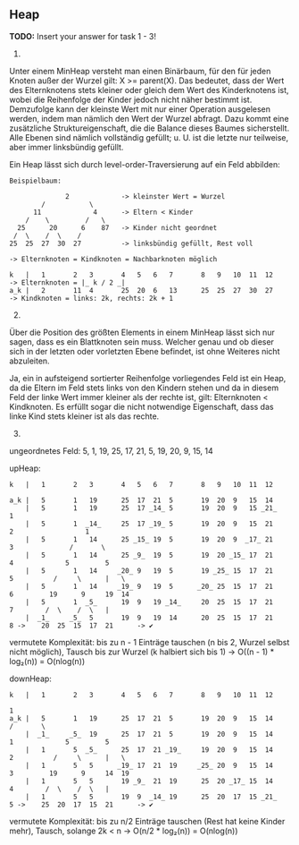 Heap
---

**TODO:** Insert your answer for task 1 - 3!

1.
Unter einem MinHeap versteht man einen Binärbaum, für den für jeden Knoten außer der Wurzel gilt: X >= parent(X).
Das bedeutet, dass der Wert des Elternknotens stets kleiner oder gleich dem Wert des Kinderknotens ist, wobei die
Reihenfolge der Kinder jedoch nicht näher bestimmt ist. Demzufolge kann der kleinste Wert mit nur einer Operation
ausgelesen werden, indem man nämlich den Wert der Wurzel abfragt. 
Dazu kommt eine zusätzliche Struktureigenschaft, die die Balance dieses Baumes sicherstellt. Alle Ebenen sind nämlich
vollständig gefüllt; u. U. ist die letzte nur teilweise, aber immer linksbündig gefüllt.

Ein Heap lässt sich durch level-order-Traversierung auf ein Feld abbilden:

    Beispielbaum:               

                  2             -> kleinster Wert = Wurzel
            /           \
          11             4      -> Eltern < Kinder
        /    \         /   \
      25      20      6    87   -> Kinder nicht geordnet
     /  \    /  \    /
    25  25  27  30  27          -> linksbündig gefüllt, Rest voll

    -> Elternknoten = Kindknoten = Nachbarknoten möglich
    
    k   |   1       2   3       4   5   6   7       8   9   10  11  12      -> Elternknoten = |_ k / 2 _|
    a_k |   2       11  4       25  20  6   13      25  25  27  30  27      -> Kindknoten = links: 2k, rechts: 2k + 1

2.

Über die Position des größten Elements in einem MinHeap lässt sich nur sagen, dass es ein Blattknoten sein muss. Welcher
genau und ob dieser sich in der letzten oder vorletzten Ebene befindet, ist ohne Weiteres nicht abzuleiten.

Ja, ein in aufsteigend sortierter Reihenfolge vorliegendes Feld ist ein Heap, da die Eltern im Feld stets links von den
Kindern stehen und da in diesem Feld der linke Wert immer kleiner als der rechte ist, gilt: Elternknoten < Kindknoten.
Es erfüllt sogar die nicht notwendige Eigenschaft, dass das linke Kind stets kleiner ist als das rechte.

3.

ungeordnetes Feld: 5, 1, 19, 25, 17, 21, 5, 19, 20, 9, 15, 14

upHeap:

    k   |   1       2   3       4   5   6   7       8   9   10  11  12

    a_k |   5       1   19      25  17  21  5       19  20  9   15  14
        |   5       1   19      25  17 _14_ 5       19  20  9   15 _21_     1
        |   5       1  _14_     25  17 _19_ 5       19  20  9   15  21      2                  1
        |   5       1   14      25 _15_ 19  5       19  20  9  _17_ 21      3              /       \
        |   5       1   14      25 _9_  19  5       19  20 _15_ 17  21      4             5         5
        |   5       1   14     _20_ 9   19  5       19 _25_ 15  17  21      5          /     \      |   \
        |   5       1   14     _19_ 9   19  5      _20_ 25  15  17  21      6         19      9     19  14
        |   5       1  _5_      19  9   19 _14_     20  25  15  17  21      7        /  \    /  \   |
        |  _1_     _5_  5       19  9   19  14      20  25  15  17  21      8 ->    20  25  15  17  21      -> ✔

vermutete Komplexität: bis zu n - 1 Einträge tauschen (n bis 2, Wurzel selbst nicht möglich), Tausch bis zur Wurzel 
(k halbiert sich bis 1) → O((n - 1) * log₂(n)) = O(nlog(n))

downHeap:

    k   |   1       2   3       4   5   6   7       8   9   10  11  12
                                                                                               1
    a_k |   5       1   19      25  17  21  5       19  20  9   15  14                     /       \
        |  _1_     _5_  19      25  17  21  5       19  20  9   15  14      1             5         5
        |   1       5  _5_      25  17  21 _19_     19  20  9   15  14      2          /     \      |   \
        |   1       5   5      _19_ 17  21  19     _25_ 20  9   15  14      3         19      9     14  19
        |   1       5   5       19 _9_  21  19      25  20 _17_ 15  14      4        /  \    /  \   |
        |   1       5   5       19  9  _14_ 19      25  20  17  15 _21_     5 ->    25  20  17  15  21      -> ✔

vermutete Komplexität: bis zu n/2 Einträge tauschen (Rest hat keine Kinder mehr), Tausch, solange 2k < n
→ O(n/2 * log₂(n)) = O(nlog(n))